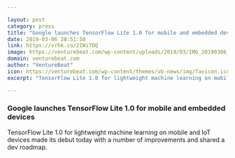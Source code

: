 ```yaml
---

layout: post
category: press
title: "Google launches TensorFlow Lite 1.0 for mobile and embedded devices"
date: 2019-03-06 20:51:58
link: https://vrhk.co/2IWiTDQ
image: https://venturebeat.com/wp-content/uploads/2019/03/IMG_20190306_104309.jpg?w=1200&strip=all
domain: venturebeat.com
author: "VentureBeat"
icon: https://venturebeat.com/wp-content/themes/vb-news/img/favicon.ico
excerpt: "TensorFlow Lite 1.0 for lightweight machine learning on mobile and IoT devices made its debut today with a number of improvements and shared a dev roadmap."

---
```


### Google launches TensorFlow Lite 1.0 for mobile and embedded devices

TensorFlow Lite 1.0 for lightweight machine learning on mobile and IoT devices made its debut today with a number of improvements and shared a dev roadmap.